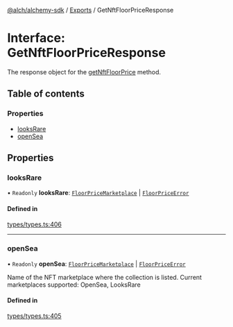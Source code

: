 [@alch/alchemy-sdk](../README.md) / [Exports](../modules.md) / GetNftFloorPriceResponse

# Interface: GetNftFloorPriceResponse

The response object for the [getNftFloorPrice](../classes/Alchemy.md#getnftfloorprice) method.

## Table of contents

### Properties

- [looksRare](GetNftFloorPriceResponse.md#looksrare)
- [openSea](GetNftFloorPriceResponse.md#opensea)

## Properties

### looksRare

• `Readonly` **looksRare**: [`FloorPriceMarketplace`](FloorPriceMarketplace.md) \| [`FloorPriceError`](FloorPriceError.md)

#### Defined in

[types/types.ts:406](https://github.com/alchemyplatform/alchemy-sdk-js/blob/865aa2b/src/types/types.ts#L406)

___

### openSea

• `Readonly` **openSea**: [`FloorPriceMarketplace`](FloorPriceMarketplace.md) \| [`FloorPriceError`](FloorPriceError.md)

Name of the NFT marketplace where the collection is listed. Current
marketplaces supported: OpenSea, LooksRare

#### Defined in

[types/types.ts:405](https://github.com/alchemyplatform/alchemy-sdk-js/blob/865aa2b/src/types/types.ts#L405)
